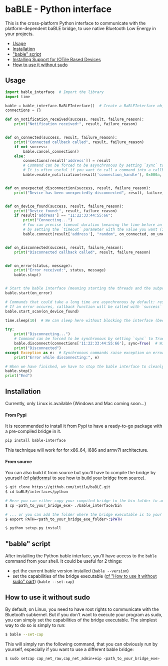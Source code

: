 # baBLE - Python interface

This is the cross-platform Python interface to communicate with the platform-dependent baBLE bridge, to use
native Bluetooth Low Energy in your projects.

- [Usage](#usage)
- [Installation](#installation)
- ["bable" script](#"bable"-script)
- [Installing Support for IOTile Based Devices](#installing-support-for-iotile-based-devices)
- [How to use it without sudo](#how-to-use-it-without-sudo)


## Usage

```python
import bable_interface  # Import the library
import time

bable = bable_interface.BaBLEInterface()  # Create a BaBLEInterface object to send commands
connections = {}

def on_notification_received(success, result, failure_reason):
    print("Notification received:", result, failure_reason)


def on_connected(success, result, failure_reason):
    print("Connected callback called", result, failure_reason)
    if not success:
        bable.cancel_connection()
    else:
        connections[result['address']] = result
        # Command can be forced to be asynchronous by setting `sync` to False (if command is sync by default)
        # It is often useful if you want to call a command into a callback function (because they must not be blocking)
        bable.enable_notification(result['connection_handle'], 0x000a, on_notification_received, sync=False)


def on_unexpected_disconnection(success, result, failure_reason):
    print("Device has been unexpectedly disconnected", result, failure_reason)


def on_device_found(success, result, failure_reason):
    print("Device found:", result, failure_reason)
    if result['address'] == "11:22:33:44:55:66":
        print("Connecting...")
        # You can precise timeout duration (meaning the time before an exception is raised if no response has been received)
        # by setting the `timeout` parameter with the value you want (in seconds)
        bable.connect(result['address'], "random", on_connected, on_unexpected_disconnection, timeout=5.0)


def on_disconnected(success, result, failure_reason):
    print("Disconnected callback called", result, failure_reason)


def on_error(status, message):
    print("Error received:", status, message)
    bable.stop()


# Start the bable interface (meaning starting the threads and the subprocess needed to make it work)
bable.start(on_error)

# Commands that could take a long time are asynchronous by default: result is sent by calling a callback function.
# If an error occures, callback function will be called with `success` parameter as False and failure_reason as the error
bable.start_scan(on_device_found)

time.sleep(10)  # We can sleep here without blocking the interface (because it is running in another thread)

try:
    print("Disconnecting...")
    # Command can be forced to be synchronous by setting `sync` to True (if command is async by default)
    bable.disconnect(connections['11:22:33:44:55:66'], sync=True)  # Will block until disconnected
    print("Disconnected")
except Exception as e:  # Synchronous commands raise exception on error
    print("Error while disconnecting:", e)

# When we have finished, we have to stop the bable interface to cleanly terminate the threads and the subprocess.
bable.stop()
print("End")
```

## Installation

Currently, only Linux is available (Windows and Mac coming soon...)

#### From Pypi

It is recommended to install it from Pypi to have a ready-to-go package with a pre-compiled bridge in it.

```bash
pip install bable-interface
```

This technique will work for for x86_64, i686 and armv7l architecture.

#### From source

You can also build it from source but you'll have to compile the bridge by yourself
(cf [platforms/](https://github.com/iotile/baBLE/tree/master/platforms) to see how to build your bridge from source).

```bash
$ git clone https://github.com/iotile/baBLE.git
$ cd baBLE/interfaces/python

# Here you can either copy your compiled bridge to the bin folder to add it to your package...
$ cp <path_to_your_bridge_exe> ./bable_interface/bin

# ... or you can add the folder where the bridge executable is to your PATH (and add use_path=True to BaBLEInterface.start())
$ export PATH=<path_to_your_bridge_exe_folder>:$PATH

$ python setup.py install
```

## "bable" script

After installing the Python bable interface, you'll have access to the `bable` command from your shell. It could be useful
for 2 things:
  - get the current bable version installed (`bable --version`)
  - set the capabilities of the bridge executable ([cf "How to use it without sudo" part](#how-to-use-it-without-sudo))
  (`bable --set-cap`)

## How to use it without sudo

By default, on Linux, you need to have root rights to communicate with the Bluetooth subkernel. But if you don't want to
execute your program as sudo, you can simply set the capabilities of the bridge executable. 
The simplest way to do so is simply to run:

```bash
$ bable --set-cap
```

This will simply run the following command, that you can obviously run by yourself, especially if you want to use a
different bable bridge:

```bash
$ sudo setcap cap_net_raw,cap_net_admin+eip <path_to_your_bridge_exe>
```
